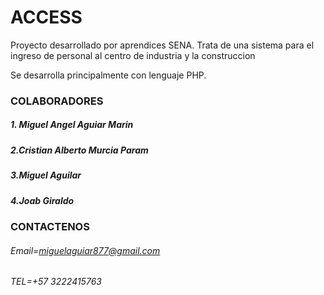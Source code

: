 # **ACCESS**

Proyecto desarrollado por aprendices SENA. Trata de una sistema para el ingreso de personal al centro de industria y la construccion 

Se desarrolla principalmente con lenguaje PHP. 

### **COLABORADORES**
##### 1. Miguel Angel Aguiar Marin
#####  2.Cristian Alberto Murcia Param
##### 3.Miguel Aguilar
##### 4.Joab Giraldo


### **CONTACTENOS**
###### Email=miguelaguiar877@gmail.com
###### TEL=+57 3222415763

